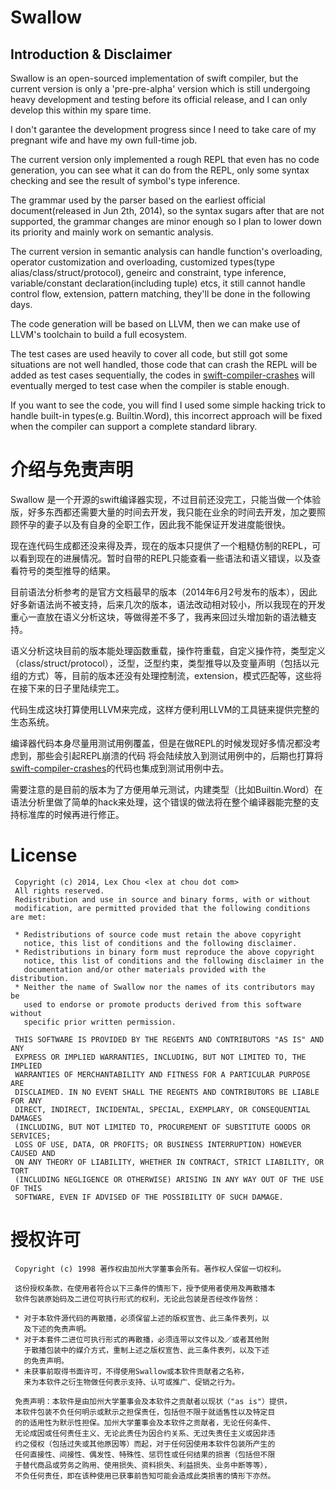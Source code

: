 # Swallow

## Introduction & Disclaimer
Swallow is an open-sourced implementation of swift compiler, but the current version is only a 'pre-pre-alpha' version which is still undergoing heavy development and testing before its official release, and I can only develop this within my spare time.

I don't garantee the development progress since I need to take care of my pregnant wife and have my own full-time job.

The current version only implemented a rough REPL that even has no code generation, you can see what it can do from the REPL, only some syntax checking and see the result of symbol's type inference.

The grammar used by the parser based on the earliest official document(released in Jun 2th, 2014), so the syntax sugars after that are not supported, the grammar changes are minor enough so I plan to lower down its priority and mainly work on semantic analysis.

The current version in semantic analysis can handle function's overloading, operator customization and overloading, customized types(type alias/class/struct/protocol), geneirc and constraint, type inference, variable/constant declaration(including tuple) etcs, it still cannot handle control flow, extension, pattern matching, they'll be done in the following days.

The code generation will be based on LLVM, then we can make use of LLVM's toolchain to build a full ecosystem.

The test cases are used heavily to cover all code, but still got some situations are not well handled, those code that can crash the REPL will be added as test cases sequentially, the codes in [swift-compiler-crashes](https://github.com/practicalswift/swift-compiler-crashes) will eventually merged to test case when the compiler is stable enough.

If you want to see the code, you will find I used some simple hacking trick to handle built-in types(e.g. Builtin.Word), this incorrect approach will be fixed when the compiler can support a complete standard library.



# 介绍与免责声明
Swallow 是一个开源的swift编译器实现，不过目前还没完工，只能当做一个体验版，好多东西都还需要大量的时间去开发，我只能在业余的时间去开发，加之要照顾怀孕的妻子以及有自身的全职工作，因此我不能保证开发进度能很快。

现在连代码生成都还没来得及弄，现在的版本只提供了一个粗糙仿制的REPL，可以看到现在的进展情况。暂时自带的REPL只能查看一些语法和语义错误，以及查看符号的类型推导的结果。

目前语法分析参考的是官方文档最早的版本（2014年6月2号发布的版本），因此好多新语法尚不被支持，后来几次的版本，语法改动相对较小，所以我现在的开发重心一直放在语义分析这块，等做得差不多了，我再来回过头增加新的语法糖支持。

语义分析这块目前的版本能处理函数重载，操作符重载，自定义操作符，类型定义（class/struct/protocol），泛型，泛型约束，类型推导以及变量声明（包括以元组的方式）等，目前的版本还没有处理控制流，extension，模式匹配等，这些将在接下来的日子里陆续完工。

代码生成这块打算使用LLVM来完成，这样方便利用LLVM的工具链来提供完整的生态系统。

编译器代码本身尽量用测试用例覆盖，但是在做REPL的时候发现好多情况都没考虑到，那些会引起REPL崩溃的代码 将会陆续放入到测试用例中的，后期也打算将[swift-compiler-crashes](https://github.com/practicalswift/swift-compiler-crashes)的代码也集成到测试用例中去。

需要注意的是目前的版本为了方便用单元测试，内建类型（比如Builtin.Word）在语法分析里做了简单的hack来处理，这个错误的做法将在整个编译器能完整的支持标准库的时候再进行修正。


# License

```
 Copyright (c) 2014, Lex Chou <lex at chou dot com> 
 All rights reserved.
 Redistribution and use in source and binary forms, with or without
 modification, are permitted provided that the following conditions are met:

 * Redistributions of source code must retain the above copyright
   notice, this list of conditions and the following disclaimer.
 * Redistributions in binary form must reproduce the above copyright
   notice, this list of conditions and the following disclaimer in the
   documentation and/or other materials provided with the distribution.
 * Neither the name of Swallow nor the names of its contributors may be
   used to endorse or promote products derived from this software without
   specific prior written permission.

 THIS SOFTWARE IS PROVIDED BY THE REGENTS AND CONTRIBUTORS "AS IS" AND ANY
 EXPRESS OR IMPLIED WARRANTIES, INCLUDING, BUT NOT LIMITED TO, THE IMPLIED
 WARRANTIES OF MERCHANTABILITY AND FITNESS FOR A PARTICULAR PURPOSE ARE
 DISCLAIMED. IN NO EVENT SHALL THE REGENTS AND CONTRIBUTORS BE LIABLE FOR ANY
 DIRECT, INDIRECT, INCIDENTAL, SPECIAL, EXEMPLARY, OR CONSEQUENTIAL DAMAGES
 (INCLUDING, BUT NOT LIMITED TO, PROCUREMENT OF SUBSTITUTE GOODS OR SERVICES;
 LOSS OF USE, DATA, OR PROFITS; OR BUSINESS INTERRUPTION) HOWEVER CAUSED AND
 ON ANY THEORY OF LIABILITY, WHETHER IN CONTRACT, STRICT LIABILITY, OR TORT
 (INCLUDING NEGLIGENCE OR OTHERWISE) ARISING IN ANY WAY OUT OF THE USE OF THIS
 SOFTWARE, EVEN IF ADVISED OF THE POSSIBILITY OF SUCH DAMAGE.
```

# 授权许可
```
 Copyright (c) 1998 著作权由加州大学董事会所有。著作权人保留一切权利。
 
 这份授权条款，在使用者符合以下三条件的情形下，授予使用者使用及再散播本
 软件包装原始码及二进位可执行形式的权利，无论此包装是否经改作皆然：
 
 * 对于本软件源代码的再散播，必须保留上述的版权宣告、此三条件表列，以
   及下述的免责声明。
 * 对于本套件二进位可执行形式的再散播，必须连带以文件以及／或者其他附
   于散播包装中的媒介方式，重制上述之版权宣告、此三条件表列，以及下述
   的免责声明。
 * 未获事前取得书面许可，不得使用Swallow或本软件贡献者之名称，
   来为本软件之衍生物做任何表示支持、认可或推广、促销之行为。
 
 免责声明：本软件是由加州大学董事会及本软件之贡献者以现状（"as is"）提供，
 本软件包装不负任何明示或默示之担保责任，包括但不限于就适售性以及特定目
 的的适用性为默示性担保。加州大学董事会及本软件之贡献者，无论任何条件、
 无论成因或任何责任主义、无论此责任为因合约关系、无过失责任主义或因非违
 约之侵权（包括过失或其他原因等）而起，对于任何因使用本软件包装所产生的
 任何直接性、间接性、偶发性、特殊性、惩罚性或任何结果的损害（包括但不限
 于替代商品或劳务之购用、使用损失、资料损失、利益损失、业务中断等等），
 不负任何责任，即在该种使用已获事前告知可能会造成此类损害的情形下亦然。
```

